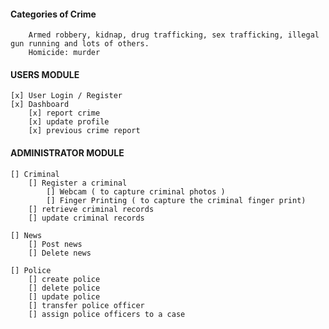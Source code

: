#### Categories of Crime

        Armed robbery, kidnap, drug trafficking, sex trafficking, illegal gun running and lots of others.
        Homicide: murder


#### USERS MODULE

    [x] User Login / Register
    [x] Dashboard
        [x] report crime
        [x] update profile
        [x] previous crime report

#### ADMINISTRATOR MODULE
    
    [] Criminal
        [] Register a criminal
            [] Webcam ( to capture criminal photos )
            [] Finger Printing ( to capture the criminal finger print)
        [] retrieve criminal records
        [] update criminal records

    [] News
        [] Post news
        [] Delete news

    [] Police
        [] create police
        [] delete police
        [] update police
        [] transfer police officer
        [] assign police officers to a case
